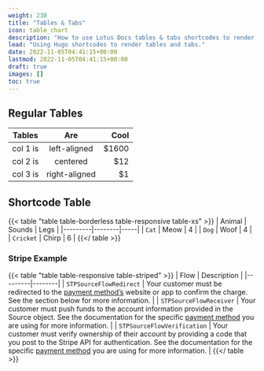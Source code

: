 ```yaml
---
weight: 230
title: "Tables & Tabs"
icon: table_chart
description: "How to use Lotus Docs tables & tabs shortcodes to render great looking markdown tables and tabs"
lead: "Using Hugo shortcodes to render tables and tabs."
date: 2022-11-05T04:41:15+00:00
lastmod: 2022-11-05T04:41:15+00:00
draft: true
images: []
toc: true
---
```


## Regular Tables

| Tables   |      Are      |  Cool |
|----------|:-------------:|------:|
| col 1 is |  left-aligned | $1600 |
| col 2 is |    centered   |   $12 |
| col 3 is | right-aligned |    $1 |

## Shortcode Table

{{< table "table table-borderless table-responsive table-xs" >}}
| Animal | Sounds | Legs |
|---------|--------|-----|
| `Cat` | Meow | 4 |
| `Dog` | Woof | 4 |
| `Cricket` | Chirp | 6 |
{{</ table >}}

### Stripe Example

{{< table "table table-responsive table-striped" >}}
| Flow | Description |
|---------|--------|
| `STPSourceFlowRedirect` | Your customer must be redirected to the [payment method’s](#) website or app to confirm the charge. See the section below for more information. |
| `STPSourceFlowReceiver` | Your customer must push funds to the account information provided in the Source object. See the documentation for the specific [payment method](#) you are using for more information. |
| `STPSourceFlowVerification` | Your customer must verify ownership of their account by providing a code that you post to the Stripe API for authentication. See the documentation for the specific [payment method](#) you are using for more information. |
{{</ table >}}